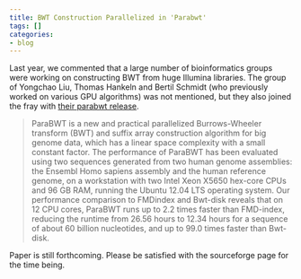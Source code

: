 ```yaml
---
title: BWT Construction Parallelized in 'Parabwt'
tags: []
categories:
- blog
---
```

Last year, we commented that a large number of bioinformatics groups were
working on constructing BWT from huge Illumina libraries. The group of
Yongchao Liu, Thomas Hankeln and Bertil Schmidt (who previously worked on
various GPU algorithms) was not mentioned, but they also joined the fray with
[their parabwt release](http://parabwt.sourceforge.net/homepage.htm#latest).
<!--more-->

> ParaBWT is a new and practical parallelized Burrows-Wheeler transform (BWT)
and suffix array construction algorithm for big genome data, which has a
linear space complexity with a small constant factor. The performance of
ParaBWT has been evaluated using two sequences generated from two human genome
assemblies: the Ensembl Homo sapiens assembly and the human reference genome,
on a workstation with two Intel Xeon X5650 hex-core CPUs and 96 GB RAM,
running the Ubuntu 12.04 LTS operating system. Our performance comparison to
FMDindex and Bwt-disk reveals that on 12 CPU cores, ParaBWT runs up to 2.2
times faster than FMD-index, reducing the runtime from 26.56 hours to 12.34
hours for a sequence of about 60 billion nucleotides, and up to 99.0 times
faster than Bwt-disk.

Paper is still forthcoming. Please be satisfied with the sourceforge page for
the time being.

